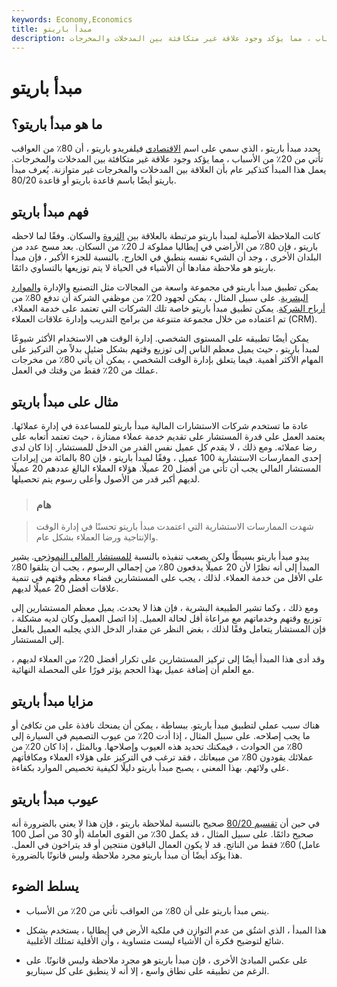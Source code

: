 ```yaml
---
keywords: Economy,Economics
title: مبدأ باريتو
description: يحدد مبدأ باريتو أن 80٪ من العواقب تأتي من 20٪ من الأسباب ، مما يؤكد وجود علاقة غير متكافئة بين المدخلات والمخرجات.
---
```


# مبدأ باريتو
## ما هو مبدأ باريتو؟

يحدد مبدأ باريتو ، الذي سمي على اسم [الاقتصادي](/economist) فيلفريدو باريتو ، أن 80٪ من العواقب تأتي من 20٪ من الأسباب ، مما يؤكد وجود علاقة غير متكافئة بين المدخلات والمخرجات. يعمل هذا المبدأ كتذكير عام بأن العلاقة بين المدخلات والمخرجات غير متوازنة. يُعرف مبدأ باريتو أيضًا باسم قاعدة باريتو أو قاعدة 80/20.

## فهم مبدأ باريتو

كانت الملاحظة الأصلية لمبدأ باريتو مرتبطة بالعلاقة بين [الثروة](/wealth) والسكان. وفقًا لما لاحظه باريتو ، فإن 80٪ من الأراضي في إيطاليا مملوكة لـ 20٪ من السكان. بعد مسح عدد من البلدان الأخرى ، وجد أن الشيء نفسه ينطبق في الخارج. بالنسبة للجزء الأكبر ، فإن مبدأ باريتو هو ملاحظة مفادها أن الأشياء في الحياة لا يتم توزيعها بالتساوي دائمًا.

يمكن تطبيق مبدأ باريتو في مجموعة واسعة من المجالات مثل التصنيع والإدارة [والموارد البشرية](/humanresources). على سبيل المثال ، يمكن لجهود 20٪ من موظفي الشركة أن تدفع 80٪ من [أرباح الشركة](/profit). يمكن تطبيق مبدأ باريتو خاصة تلك الشركات التي تعتمد على خدمة العملاء. تم اعتماده من خلال مجموعة متنوعة من برامج التدريب وإدارة علاقات العملاء (CRM).

يمكن أيضًا تطبيقه على المستوى الشخصي. إدارة الوقت هي الاستخدام الأكثر شيوعًا لمبدأ باريتو ، حيث يميل معظم الناس إلى توزيع وقتهم بشكل ضئيل بدلاً من التركيز على المهام الأكثر أهمية. فيما يتعلق بإدارة الوقت الشخصي ، يمكن أن يأتي 80٪ من مخرجات عملك من 20٪ فقط من وقتك في العمل.

## مثال على مبدأ باريتو

عادة ما تستخدم شركات الاستشارات المالية مبدأ باريتو للمساعدة في إدارة عملائها. يعتمد العمل على قدرة المستشار على تقديم خدمة عملاء ممتازة ، حيث تعتمد أتعابه على رضا عملائه. ومع ذلك ، لا يقدم كل عميل نفس القدر من الدخل للمستشار. إذا كان لدى إحدى الممارسات الاستشارية 100 عميل ، وفقًا لمبدأ باريتو ، فإن 80 بالمائة من إيرادات المستشار المالي يجب أن تأتي من أفضل 20 عميلًا. هؤلاء العملاء البالغ عددهم 20 عميلًا لديهم أكبر قدر من الأصول وأعلى رسوم يتم تحصيلها.

> ### هام

> شهدت الممارسات الاستشارية التي اعتمدت مبدأ باريتو تحسنًا في إدارة الوقت والإنتاجية ورضا العملاء بشكل عام.

>

يبدو مبدأ باريتو بسيطًا ولكن يصعب تنفيذه بالنسبة [للمستشار المالي النموذجي](/financial-advisor). يشير المبدأ إلى أنه نظرًا لأن 20 عميلًا يدفعون 80٪ من إجمالي الرسوم ، يجب أن يتلقوا 80٪ على الأقل من خدمة العملاء. لذلك ، يجب على المستشارين قضاء معظم وقتهم في تنمية علاقات أفضل 20 عميلًا لديهم.

ومع ذلك ، وكما تشير الطبيعة البشرية ، فإن هذا لا يحدث. يميل معظم المستشارين إلى توزيع وقتهم وخدماتهم مع مراعاة أقل لحالة العميل. إذا اتصل العميل وكان لديه مشكلة ، فإن المستشار يتعامل وفقًا لذلك ، بغض النظر عن مقدار الدخل الذي يجلبه العميل بالفعل إلى المستشار.

وقد أدى هذا المبدأ أيضًا إلى تركيز المستشارين على تكرار أفضل 20٪ من العملاء لديهم ، مع العلم أن إضافة عميل بهذا الحجم يؤثر فورًا على المحصلة النهائية.

## مزايا مبدأ باريتو

هناك سبب عملي لتطبيق مبدأ باريتو. ببساطة ، يمكن أن يمنحك نافذة على من تكافئ أو ما يجب إصلاحه. على سبيل المثال ، إذا أدت 20٪ من عيوب التصميم في السيارة إلى 80٪ من الحوادث ، فيمكنك تحديد هذه العيوب وإصلاحها. وبالمثل ، إذا كان 20٪ من عملائك يقودون 80٪ من مبيعاتك ، فقد ترغب في التركيز على هؤلاء العملاء ومكافأتهم على ولائهم. بهذا المعنى ، يصبح مبدأ باريتو دليلًا لكيفية تخصيص الموارد بكفاءة.

## عيوب مبدأ باريتو

في حين أن [تقسيم 80/20](/80-20-rule) صحيح بالنسبة لملاحظة باريتو ، فإن هذا لا يعني بالضرورة أنه صحيح دائمًا. على سبيل المثال ، قد يكمل 30٪ من القوى العاملة (أو 30 من أصل 100 عامل) 60٪ فقط من الناتج. قد لا يكون العمال الباقون منتجين أو قد يتراخون في العمل. هذا يؤكد أيضًا أن مبدأ باريتو مجرد ملاحظة وليس قانونًا بالضرورة.

## يسلط الضوء

- ينص مبدأ باريتو على أن 80٪ من العواقب تأتي من 20٪ من الأسباب.

- هذا المبدأ ، الذي اشتُق من عدم التوازن في ملكية الأرض في إيطاليا ، يستخدم بشكل شائع لتوضيح فكرة أن الأشياء ليست متساوية ، وأن الأقلية تمتلك الأغلبية.

- على عكس المبادئ الأخرى ، فإن مبدأ باريتو هو مجرد ملاحظة وليس قانونًا. على الرغم من تطبيقه على نطاق واسع ، إلا أنه لا ينطبق على كل سيناريو.

